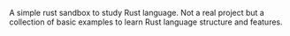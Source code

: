 A simple rust sandbox to study Rust language. Not a real project but a collection of basic examples to learn Rust language structure and features.